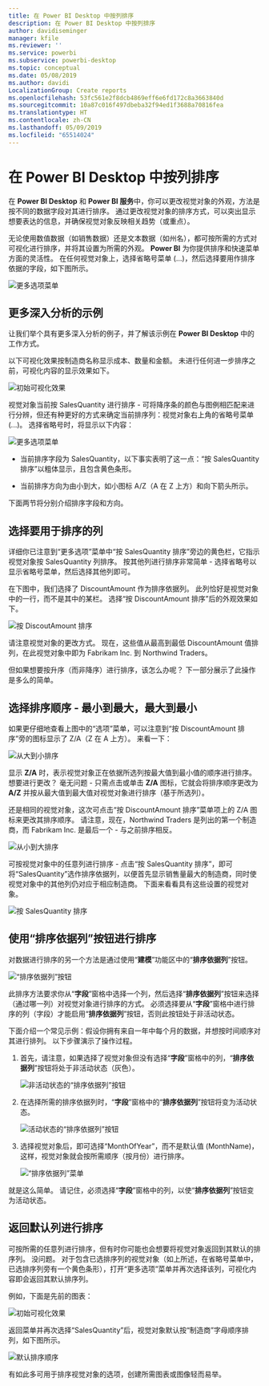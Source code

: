 ```yaml
---
title: 在 Power BI Desktop 中按列排序
description: 在 Power BI Desktop 中按列排序
author: davidiseminger
manager: kfile
ms.reviewer: ''
ms.service: powerbi
ms.subservice: powerbi-desktop
ms.topic: conceptual
ms.date: 05/08/2019
ms.author: davidi
LocalizationGroup: Create reports
ms.openlocfilehash: 53fc561e2f8dcb4869eff6e6fd172c8a3663840d
ms.sourcegitcommit: 10a87c016f497dbeba32f94ed1f3688a70816fea
ms.translationtype: HT
ms.contentlocale: zh-CN
ms.lasthandoff: 05/09/2019
ms.locfileid: "65514024"
---
```

# <a name="sort-by-column-in-power-bi-desktop"></a>在 Power BI Desktop 中按列排序
在 **Power BI Desktop** 和 **Power BI 服务**中，你可以更改视觉对象的外观，方法是按不同的数据字段对其进行排序。 通过更改视觉对象的排序方式，可以突出显示想要表达的信息，并确保视觉对象反映相关趋势（或重点）。

无论使用数值数据（如销售数据）还是文本数据（如州名），都可按所需的方式对可视化进行排序，并将其设置为所需的外观。  **Power BI** 为你提供排序和快速菜单方面的灵活性。 在任何视觉对象上，选择省略号菜单 (...)，然后选择要用作排序依据的字段，如下图所示。

![更多选项菜单](media/desktop-sort-by-column/sortbycolumn_2.png)

## <a name="more-depth-and-an-example"></a>更多深入分析的示例
让我们举个具有更多深入分析的例子，并了解该示例在 **Power BI Desktop** 中的工作方式。

以下可视化效果按制造商名称显示成本、数量和金额。 未进行任何进一步排序之前，可视化内容的显示效果如下。

![初始可视化效果](media/desktop-sort-by-column/sortbycolumn_1.png)

视觉对象当前按 SalesQuantity 进行排序 - 可将降序条的颜色与图例相匹配来进行分辨，但还有种更好的方式来确定当前排序列：视觉对象右上角的省略号菜单 (...)。 选择省略号时，将显示以下内容：

![更多选项菜单](media/desktop-sort-by-column/sortbycolumn_2.png)

* 当前排序字段为 SalesQuantity，以下事实表明了这一点：“按 SalesQuantity 排序”以粗体显示，且包含黄色条形。 

* 当前排序方向为由小到大，如小图标 A/Z（A 在 Z 上方）和向下箭头所示。

下面两节将分别介绍排序字段和方向。

## <a name="selecting-which-column-to-use-for-sorting"></a>选择要用于排序的列
详细你已注意到“更多选项”菜单中“按 SalesQuantity 排序”旁边的黄色栏，它指示视觉对象按 SalesQuantity 列排序。 按其他列进行排序非常简单 - 选择省略号以显示省略号菜单，然后选择其他列即可。

在下图中，我们选择了 DiscountAmount 作为排序依据列。 此列恰好是视觉对象中的一行，而不是其中的某栏。 选择“按 DiscountAmount 排序”后的外观效果如下。

![按 DiscoutAmount 排序](media/desktop-sort-by-column/sortbycolumn_3.png)

请注意视觉对象的更改方式。 现在，这些值从最高到最低 DiscountAmount 值排列，在此视觉对象中即为 Fabrikam Inc. 到 Northwind Traders。 

但如果想要按升序（而非降序）进行排序，该怎么办呢？ 下一部分展示了此操作是多么的简单。

## <a name="selecting-the-sort-order---smallest-to-largest-largest-to-smallest"></a>选择排序顺序 - 最小到最大，最大到最小
如果更仔细地查看上图中的“选项”菜单，可以注意到“按 DiscountAmount 排序”旁的图标显示了 Z/A（Z 在 A 上方）。 来看一下：

![从大到小排序](media/desktop-sort-by-column/sortbycolumn_4.png)

显示 **Z/A** 时，表示视觉对象正在依据所选列按最大值到最小值的顺序进行排序。 想要进行更改？ 毫无问题 - 只需点击或单击 **Z/A** 图标，它就会将排序顺序更改为 **A/Z** 并按从最大值到最大值对视觉对象进行排序（基于所选列）。

还是相同的视觉对象，这次可点击“按 DiscountAmount 排序”菜单项上的 Z/A 图标来更改其排序顺序。 请注意，现在，Northwind Traders 是列出的第一个制造商，而 Fabrikam Inc. 是最后一个 - 与之前排序相反。

![从小到大排序](media/desktop-sort-by-column/sortbycolumn_5.png)

可按视觉对象中的任意列进行排序 - 点击“按 SalesQuantity 排序”，即可将“SalesQuantity”选作排序依据列，以便首先显示销售量最大的制造商，同时使视觉对象中的其他列仍对应于相应制造商。 下面来看看具有这些设置的视觉对象。

![按 SalesQuantity 排序](media/desktop-sort-by-column/sortbycolumn_6.png)

## <a name="sort-using-the-sort-by-column-button"></a>使用“排序依据列”按钮进行排序
对数据进行排序的另一个方法是通过使用“**建模**”功能区中的“**排序依据列**”按钮。

![“排序依据列”按钮](media/desktop-sort-by-column/sortbycolumn_8.png)

此排序方法要求你从“**字段**”窗格中选择一个列，然后选择“**排序依据列**”按钮来选择（通过哪一列）对视觉对象进行排序的方式。 必须选择要从“**字段**”窗格中进行排序的列（字段）才能启用“**排序依据列**”按钮，否则此按钮处于非活动状态。

下面介绍一个常见示例：假设你拥有来自一年中每个月的数据，并想按时间顺序对其进行排列。 以下步骤演示了操作过程。

1. 首先，请注意，如果选择了视觉对象但没有选择“**字段**”窗格中的列，“**排序依据列**”按钮将处于非活动状态（灰色）。
   
   ![非活动状态的“排序依据列”按钮](media/desktop-sort-by-column/sortbycolumn_9.png)

2. 在选择所需的排序依据列时，“**字段**”窗格中的“**排序依据列**”按钮将变为活动状态。
   
   ![活动状态的“排序依据列”按钮](media/desktop-sort-by-column/sortbycolumn_10.png)
3. 选择视觉对象后，即可选择“MonthOfYear”，而不是默认值 (MonthName)，这样，视觉对象就会按所需顺序（按月份）进行排序。
   
   ![“排序依据列”菜单](media/desktop-sort-by-column/sortbycolumn_11.png)

就是这么简单。 请记住，必须选择“**字段**”窗格中的列，以使“**排序依据列**”按钮变为活动状态。

## <a name="getting-back-to-default-column-for-sorting"></a>返回默认列进行排序
可按所需的任意列进行排序，但有时你可能也会想要将视觉对象返回到其默认的排序列。 没问题。 对于包含已选排序列的视觉对象（如上所述，在省略号菜单中，已选排序列旁有一个黄色条形），打开“更多选项”菜单并再次选择该列，可视化内容即会返回其默认排序列。

例如，下面是先前的图表：

![初始可视化效果](media/desktop-sort-by-column/sortbycolumn_6.png)

返回菜单并再次选择“SalesQuantity”后，视觉对象默认按“制造商”字母顺序排列，如下图所示。

![默认排序顺序](media/desktop-sort-by-column/sortbycolumn_7.png)

有如此多可用于排序视觉对象的选项，创建所需图表或图像轻而易举。

